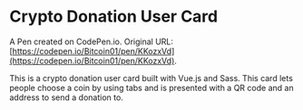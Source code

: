 # Crypto Donation User Card

A Pen created on CodePen.io. Original URL: [https://codepen.io/Bitcoin01/pen/KKozxVd](https://codepen.io/Bitcoin01/pen/KKozxVd).

This is a crypto donation user card built with Vue.js and Sass. This card lets people choose a coin by using tabs and is presented with a QR code and an address to send a donation to.